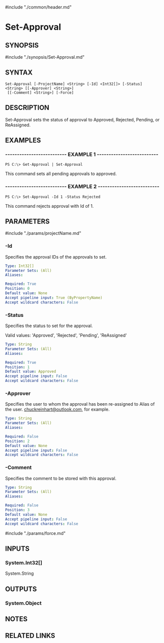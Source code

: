 #include "./common/header.md"

# Set-Approval

## SYNOPSIS
#include "./synopsis/Set-Approval.md"

## SYNTAX

```
Set-Approval [-ProjectName] <String> [-Id] <Int32[]> [-Status] <String> [[-Approver] <String>]
 [[-Comment] <String>] [-Force]
```

## DESCRIPTION
Set-Approval sets the status of approval to Approved, Rejected, Pending, or ReAssigned.

## EXAMPLES

### -------------------------- EXAMPLE 1 --------------------------
```
PS C:\> Get-Approval | Set-Approval
```

This command sets all pending approvals to approved.

### -------------------------- EXAMPLE 2 --------------------------
```
PS C:\> Set-Approval -Id 1 -Status Rejected
```

This command rejects approval with Id of 1.

## PARAMETERS

#include "./params/projectName.md"

### -Id
Specifies the approval IDs of the approvals to set.

```yaml
Type: Int32[]
Parameter Sets: (All)
Aliases: 

Required: True
Position: 0
Default value: None
Accept pipeline input: True (ByPropertyName)
Accept wildcard characters: False
```

### -Status
Specifies the status to set for the approval.

Valid values: 'Approved', 'Rejected', 'Pending', 'ReAssigned'

```yaml
Type: String
Parameter Sets: (All)
Aliases: 

Required: True
Position: 1
Default value: Approved
Accept pipeline input: False
Accept wildcard characters: False
```

### -Approver
Specifies the user to whom the approval has been re-assigned to
Alias of the user.
chuckreinhart@outlook.com, for example.

```yaml
Type: String
Parameter Sets: (All)
Aliases: 

Required: False
Position: 2
Default value: None
Accept pipeline input: False
Accept wildcard characters: False
```

### -Comment
Specifies the comment to be stored with this approval.

```yaml
Type: String
Parameter Sets: (All)
Aliases: 

Required: False
Position: 3
Default value: None
Accept pipeline input: False
Accept wildcard characters: False
```

#include "./params/force.md"

## INPUTS

### System.Int32[]
System.String

## OUTPUTS

### System.Object

## NOTES

## RELATED LINKS